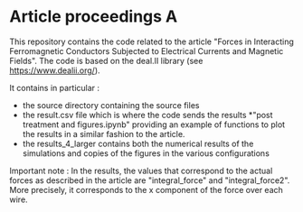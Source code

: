 # Article proceedings A
 
This repository contains the code related to the article "Forces in Interacting Ferromagnetic Conductors Subjected to Electrical Currents and Magnetic Fields". The code is based on the deal.II library (see https://www.dealii.org/).

It contains in particular :

* the source directory containing the source files
* the result.csv file which is where the code sends the results
*"post treatment and figures.ipynb" providing  an example of functions to plot the results in a similar fashion to the article.
* the results_4_larger contains both the numerical results of the simulations and copies of the figures in the various configurations

Important note : In the results, the values that correspond to the actual forces as described in the article are "integral_force" and "integral_force2". More precisely, it corresponds to the x component of the force over each wire.
